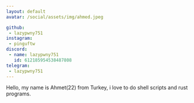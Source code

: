 ```yaml
---
layout: default
avatar: /social/assets/img/ahmed.jpeg

github: 
 - lazypwny751
instagram: 
 - pinguftw
discord:
 - name: lazypwny751
   id: 612185954538487808
telegram:
 - lazypwny751
---
```


Hello, my name is Ahmet(22) from Turkey, i love to do shell scripts and rust programs.
